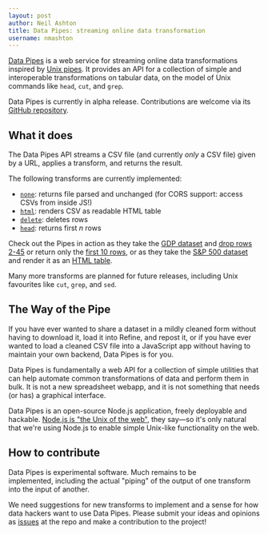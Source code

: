 ```yaml
---
layout: post
author: Neil Ashton
title: Data Pipes: streaming online data transformation
username: nmashton
---
```


[Data Pipes][1] is a web service for streaming online data transformations inspired by [Unix pipes][2]. It provides an API for a collection of simple and interoperable transformations on tabular data, on the model of Unix commands like `head`, `cut`, and `grep`.

Data Pipes is currently in alpha release. Contributions are welcome via its [GitHub repository][3].

## What it does

The Data Pipes API streams a CSV file (and currently *only* a CSV file) given by a URL, applies a transform, and returns the result.

The following transforms are currently implemented:

- [`none`][4]: returns file parsed and unchanged (for CORS support: access CSVs from inside JS!)
- [`html`][5]: renders CSV as readable HTML table
- [`delete`][6]: deletes rows
- [`head`][7]: returns first *n* rows

Check out the Pipes in action as they take the [GDP dataset][8] and [drop rows 2-45][9] or return only the [first 10 rows][10], or as they take the [S&P 500 dataset][11] and render it as an [HTML table][12].

Many more transforms are planned for future releases, including Unix favourites like `cut`, `grep`, and `sed`.

## The Way of the Pipe

If you have ever wanted to share a dataset in a mildly cleaned form without having to download it, load it into Refine, and repost it, or if you have ever wanted to load a cleaned CSV file into a JavaScript app without having to maintain your own backend, Data Pipes is for you.

Data Pipes is fundamentally a web API for a collection of simple utilities that can help automate common transformations of data and perform them in bulk. It is not a new spreadsheet webapp, and it is not something that needs (or has) a graphical interface.

Data Pipes is an open-source Node.js application, freely deployable and hackable. [Node.js is "the Unix of the web"][13], they say—so it's only natural that we're using Node.js to enable simple Unix-like functionality on the web.

## How to contribute

Data Pipes is experimental software. Much remains to be implemented, including the actual "piping" of the output of one transform into the input of another.

We need suggestions for new transforms to implement and a sense for how data hackers want to use Data Pipes. Please submit your ideas and opinions as [issues][14] at the repo and make a contribution to the project!

[1]:	http://datapipes.okfnlabs.org/
[2]:	http://www.linfo.org/pipe.html
[3]:	https://github.com/okfn/datapipes
[4]:	http://datapipes.okfnlabs.org/csv/none/
[5]:	http://datapipes.okfnlabs.org/csv/html/
[6]:	http://datapipes.okfnlabs.org/csv/delete/
[7]:	http://datapipes.okfnlabs.org/csv/head/
[8]:	https://github.com/datasets/gdp
[9]:	http://datapipes.okfnlabs.org/csv/delete?range=1:45&url=https://github.com/datasets/gdp/raw/master/data/gdp.csv
[10]:	http://datapipes.okfnlabs.org/csv/head/?url=https://github.com/datasets/gdp/raw/master/data/gdp.csv
[11]:	https://github.com/datasets/s-and-p-500-companies
[12]:	http://datapipes.okfnlabs.org/csv/html/?url=https://raw.github.com/datasets/s-and-p-500-companies/master/data/constituents-financials.csv
[13]:	http://blog.izs.me/post/48281998870/unix-philosophy-and-node-js
[14]:	https://github.com/okfn/datapipes/issues